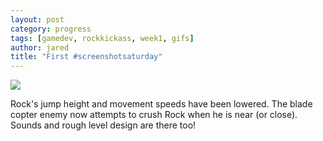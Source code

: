 ```yaml
---
layout: post
category: progress
tags: [gamedev, rockkickass, week1, gifs]
author: jared
title: "First #screenshotsaturday"
---
```


<img src="http://i.imgur.com/Uk5Zrab.gif" />

Rock's jump height and movement speeds have been lowered. The blade copter enemy now attempts to crush Rock when he is near (or close). Sounds and rough level design are there too!
